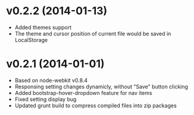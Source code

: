 v0.2.2 (2014-01-13)
===================
- Added themes support
- The theme and cursor position of current file would be saved in LocalStorage

v0.2.1 (2014-01-01)
===================
- Based on node-webkit v0.8.4
- Responsing setting changes dynamicly, without "Save" button clicking
- Added bootstrap-hover-dropdown feature for nav items
- Fixed setting display bug
- Updated grunt build to compress compiled files into zip packages